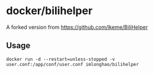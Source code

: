# docker/bilihelper

A forked version from https://github.com/lkeme/BiliHelper

## Usage

```
docker run -d --restart=unless-stopped -v user.conf:/app/conf/user.conf imlonghao/bilihelper
```
